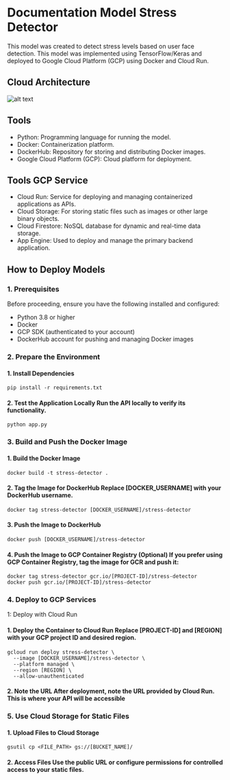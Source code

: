 # Documentation Model Stress Detector

This model was created to detect stress levels based on user face detection. This model was implemented using TensorFlow/Keras and deployed to Google Cloud Platform (GCP) using Docker and Cloud Run.

## Cloud Architecture
![alt text](https://ibb.co.com/Vj44hvv)

## Tools

- Python: Programming language for running the model.
- Docker: Containerization platform.
- DockerHub: Repository for storing and distributing Docker images.
-  Google Cloud Platform (GCP): Cloud platform for deployment.
## Tools GCP Service
- Cloud Run: Service for deploying and managing containerized applications as APIs.
- Cloud Storage: For storing static files such as images or other large binary objects.
- Cloud Firestore: NoSQL database for dynamic and real-time data storage.
- App Engine: Used to deploy and manage the primary backend application.

## How to Deploy Models
### 1. Prerequisites
Before proceeding, ensure you have the following installed and configured:
- Python 3.8 or higher
- Docker
- GCP SDK (authenticated to your account)
- DockerHub account for pushing and managing Docker images

### 2. Prepare the Environment

  #### 1. Install Dependencies
  ```
pip install -r requirements.txt
```
 #### 2. Test the Application Locally Run the API locally to verify its functionality.
 ```
python app.py
```
### 3. Build and Push the Docker Image
  #### 1. Build the Docker Image
  ```
docker build -t stress-detector .
```
  #### 2. Tag the Image for DockerHub Replace [DOCKER_USERNAME] with your DockerHub username.
  ```
docker tag stress-detector [DOCKER_USERNAME]/stress-detector
```
  #### 3. Push the Image to DockerHub
```
docker push [DOCKER_USERNAME]/stress-detector
```
  #### 4. Push the Image to GCP Container Registry (Optional) If you prefer using GCP Container Registry, tag the image for GCR and push it:
```
docker tag stress-detector gcr.io/[PROJECT-ID]/stress-detector
docker push gcr.io/[PROJECT-ID]/stress-detector
```
### 4. Deploy to GCP Services
1: Deploy with Cloud Run
  #### 1. Deploy the Container to Cloud Run Replace [PROJECT-ID] and [REGION] with your GCP project ID and desired region.
  ```
gcloud run deploy stress-detector \
    --image [DOCKER_USERNAME]/stress-detector \
    --platform managed \
    --region [REGION] \
    --allow-unauthenticated
```
#### 2. Note the URL After deployment, note the URL provided by Cloud Run. This is where your API will be accessible

### 5. Use Cloud Storage for Static Files
#### 1. Upload Files to Cloud Storage
```
gsutil cp <FILE_PATH> gs://[BUCKET_NAME]/
```
#### 2. Access Files Use the public URL or configure permissions for controlled access to your static files.

